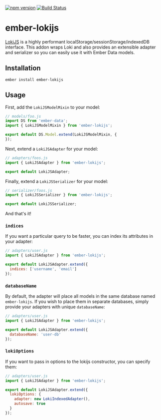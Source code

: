 [![npm version](https://badge.fury.io/js/ember-lokijs.svg)](https://badge.fury.io/js/ember-lokijs)
[![Build Status](https://travis-ci.org/null-null-null/ember-lokijs.svg?branch=master)](https://travis-ci.org/null-null-null/ember-lokijs)

# ember-lokijs

[LokiJS](https://github.com/techfort/LokiJS) is a highly performant localStorage/sessionStorage/indexedDB interface. This addon wraps Loki and also provides an extensible adapter and serializer so you can easily use it with Ember Data models.

## Installation

`ember install ember-lokijs`

## Usage

First, add the `LokiJSModelMixin` to your model:

```js
// models/foo.js
import DS from 'ember-data';
import { LokiJSModelMixin } from 'ember-lokijs';

export default DS.Model.extend(LokiJSModelMixin, {
});
```

Next, extend a `LokiJSAdapter` for your model:

```js
// adapters/foos.js
import { LokiJSAdapter } from 'ember-lokijs';

export default LokiJSAdapter;
```

Finally, extend a `LokiJSSerializer` for your model:

```js
// serializer/foos.js
import { LokiJSSerializer } from 'ember-lokijs';

export default LokiJSSerializer;
```

And that's it!

### `indices`

If you want a particular query to be faster, you can index its attributes in your adapter:

```js
// adapters/user.js
import { LokiJSAdapter } from 'ember-lokijs';

export default LokiJSAdapter.extend({
  indices: ['username', 'email']
});
```

### `databaseName`

By default, the adapter will place all models in the same database named `ember-lokijs`. If you wish to place them in separate databases, simply provide your adapters with unique `databaseName`:

```js
// adapters/user.js
import { LokiJSAdapter } from 'ember-lokijs';

export default LokiJSAdapter.extend({
  databaseName: 'user-db'
});
```

### `lokiOptions`

If you want to pass in options to the lokijs constructor, you can specify them:

```js
// adapters/user.js
import { LokiJSAdapter } from 'ember-lokijs';

export default LokiJSAdapter.extend({
  lokiOptions: {
    adapter: new LokiIndexedAdapter(),
    autosave: true
  }
});
```
